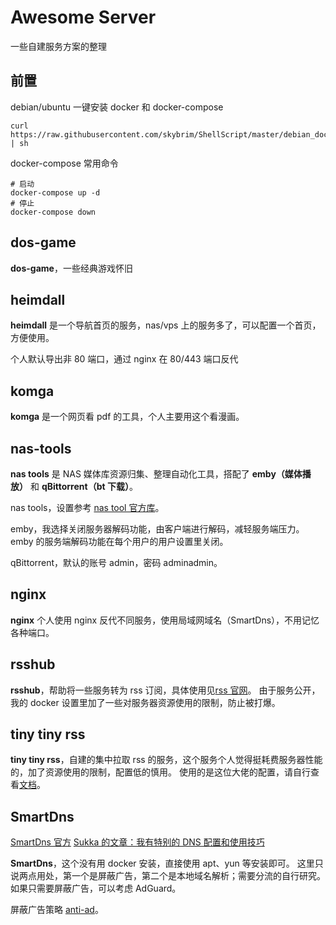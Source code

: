 # Awesome Server

一些自建服务方案的整理

## 前置

debian/ubuntu 一键安装 docker 和 docker-compose

```shell
curl https://raw.githubusercontent.com/skybrim/ShellScript/master/debian_docker_install.sh | sh
```

docker-compose 常用命令

```
# 启动
docker-compose up -d
# 停止
docker-compose down
```

## dos-game

**dos-game**，一些经典游戏怀旧

## heimdall

**heimdall** 是一个导航首页的服务，nas/vps 上的服务多了，可以配置一个首页，方便使用。

个人默认导出非 80 端口，通过 nginx 在 80/443 端口反代

## komga

**komga** 是一个网页看 pdf 的工具，个人主要用这个看漫画。

## nas-tools

**nas tools** 是 NAS 媒体库资源归集、整理自动化工具，搭配了 **emby（媒体播放）** 和 **qBittorrent（bt 下载）**。

nas tools，设置参考 [nas tool 官方库](https://github.com/jxxghp/nas-tools/wiki)。

emby，我选择关闭服务器解码功能，由客户端进行解码，减轻服务端压力。emby 的服务端解码功能在每个用户的用户设置里关闭。

qBittorrent，默认的账号 admin，密码 adminadmin。

## nginx

**nginx** 个人使用 nginx 反代不同服务，使用局域网域名（SmartDns），不用记忆各种端口。

## rsshub

**rsshub**，帮助将一些服务转为 rss 订阅，具体使用见[rss 官网](https://docs.rsshub.app/)。
由于服务公开，我的 docker 设置里加了一些对服务器资源使用的限制，防止被打爆。

## tiny tiny rss

**tiny tiny rss**，自建的集中拉取 rss 的服务，这个服务个人觉得挺耗费服务器性能的，加了资源使用的限制，配置低的慎用。
使用的是这位大佬的配置，请自行查看[文档](https://ttrss.henry.wang/zh)。

## SmartDns

[SmartDns 官方](https://github.com/pymumu/smartdns)
[Sukka 的文章：我有特别的 DNS 配置和使用技巧](https://blog.skk.moe/post/i-have-my-unique-dns-setup/)

**SmartDns**，这个没有用 docker 安装，直接使用 apt、yun 等安装即可。
这里只说两点用处，第一个是屏蔽广告，第二个是本地域名解析；需要分流的自行研究。
如果只需要屏蔽广告，可以考虑 AdGuard。

屏蔽广告策略 [anti-ad](https://anti-ad.net/anti-ad-for-smartdns.conf)。

